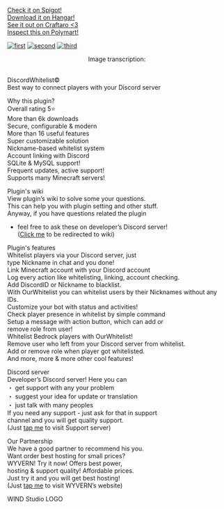 [Check it on Spigot!](https://www.spigotmc.org/resources/discord-whitelist-fourth-generation-%E3%83%BBfree-advanced-powerful-tool.97587/)<br/>
[Download it on Hangar!](https://hangar.papermc.io/WIND-Studio/DiscordWhitelist)<br/>
[See it out on Craftaro <3](https://craftaro.com/marketplace/product/discord-whitelist-fourth-generationfree-advanced-powerful-tool.1007)<br/>
[Inspect this on Polymart!](https://polymart.org/resource/discord-whitelist.3927)<br/>

[![first](https://i.imgur.com/4hajuPr.png)](https://windstudio.gitbook.io/discordwhitelist)
[![second](https://i.imgur.com/cI9A3s3.png)](https://discord.gg/XMGprbGtgR)
[![third](https://i.imgur.com/BDebAPp.png)](https://billing.wyvern.host/aff.php?aff=77)

<p align="center"> Image transcription: </p> <br/>
DiscordWhitelist© <br/>
Best way to connect players with your Discord server <br/>

Why this plugin? <br/>
Overall rating 5⭐ <br/>
More than 6k downloads <br/>
Secure, configurable & modern <br/>
More than 16 useful features <br/>
Super customizable solution <br/>
Nickname-based whitelist system <br/>
Account linking with Discord <br/>
SQLite & MySQL support! <br/>
Frequent updates, active support! <br/>
Supports many Minecraft servers! <br/>

Plugin's wiki <br/>
View plugin’s wiki to solve some your questions. <br/>
This can help you with plugin setting and other stuff. <br/>
Anyway, if you have questions related the plugin <br/>
 - feel free to ask these on developer’s Discord server! <br/>
([Click me](https://windstudio.gitbook.io/discordwhitelist) to be redirected to wiki) <br/>

Plugin's features <br/>
Whitelist players via your Discord server, just <br/>
type Nickname in chat and you done! <br/>
Link Minecraft account with your Discord account <br/>
Log every action like whitelisting, linking, account checking. <br/>
Add DiscordID or Nickname to blacklist. <br/>
With OurWhitelist you can whitelist users by their Nicknames without any IDs. <br/>
Customize your bot with status and activities! <br/>
Check player presence in whitelist by simple command <br/>
Setup a message with action button, which can add or <br/>
remove role from user! <br/>
Whitelist Bedrock players with OurWhitelist! <br/>
Remove user who left from your Discord server from whitelist. <br/>
Add or remove role when player got whitelisted. <br/>
And more, more & more other cool features! <br/>

Discord server <br/>
Developer’s Discord server! Here you can <br/>
・ get support with any your problem <br/>
・ suggest your idea for update or translation <br/>
・ just talk with many peoples <br/>
If you need any support - just ask for that in support <br/>
channel and you will get quality support. <br/>
(Just [tap me](https://discord.gg/XMGprbGtgR) to visit Support server) <br/>

Our Partnership <br/>
We have a good partner to recommend his you. <br/>
Want order best hosting for small prices? <br/>
WYVERN! Try it now! Offers best power, <br/>
hosting & support quality! Affordable prices. <br/>
Just try it and you will get best hosting! <br/>
(Just [tap me](https://billing.wyvern.host/aff.php?aff=77) to visit WYVERN’s website) <br/>

WIND Studio LOGO <br/>
